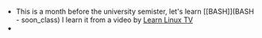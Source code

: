 - This is a month before the university semister, let's learn [[BASH]](BASH - soon_class) I learn it from a video by [Learn Linux TV](https://www.youtube.com/watch?v=2733cRPudvI&list=PLT98CRl2KxKGj-VKtApD8-zCqSaN2mD4w&pp=iAQB)
-